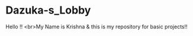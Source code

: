 # Dazuka-s_Lobby
Hello !! &lt;br>My Name is Krishna &amp; this is my repository for basic projects!! 
